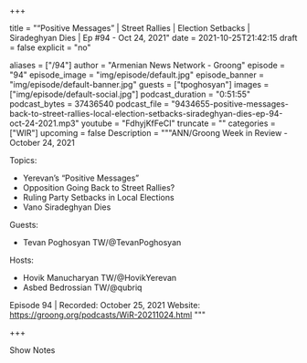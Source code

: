 
+++

title = "“Positive Messages” | Street Rallies | Election Setbacks | Siradeghyan Dies | Ep #94 - Oct 24, 2021"
date = 2021-10-25T21:42:15
draft = false
explicit = "no"

aliases = ["/94"]
author = "Armenian News Network - Groong"
episode = "94"
episode_image = "img/episode/default.jpg"
episode_banner = "img/episode/default-banner.jpg"
guests = ["tpoghosyan"]
images = ["img/episode/default-social.jpg"]
podcast_duration = "0:51:55"
podcast_bytes = 37436540
podcast_file = "9434655-positive-messages-back-to-street-rallies-local-election-setbacks-siradeghyan-dies-ep-94-oct-24-2021.mp3"
youtube = "FdhyjKfFeCI"
truncate = ""
categories = ["WIR"]
upcoming = false
Description = """ANN/Groong Week in Review - October 24, 2021

Topics:
* Yerevan’s “Positive Messages”
* Opposition Going Back to Street Rallies?
* Ruling Party Setbacks in Local Elections
* Vano Siradeghyan Dies

Guests:
* Tevan Poghosyan TW/@TevanPoghosyan

Hosts:
* Hovik Manucharyan TW/@HovikYerevan
* Asbed Bedrossian TW/@qubriq


Episode 94 | Recorded: October 25, 2021
Website: https://groong.org/podcasts/WiR-20211024.html
"""

+++

Show Notes

